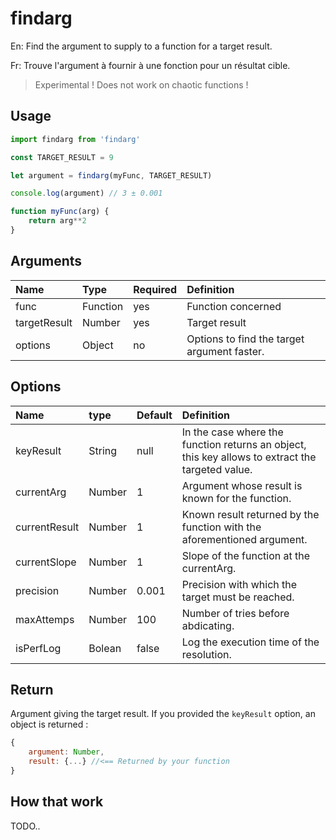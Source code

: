 # findarg

En: Find the argument to supply to a function for a target result.

Fr: Trouve l'argument à fournir à une fonction pour un résultat cible.

> Experimental !
> Does not work on chaotic functions !
> 

## Usage

```js
import findarg from 'findarg'

const TARGET_RESULT = 9

let argument = findarg(myFunc, TARGET_RESULT)

console.log(argument) // 3 ± 0.001

function myFunc(arg) {
    return arg**2
}

```

## Arguments

| Name         | Type     | Required | Definition                                  |
| :----------- | :------- | :------- | :------------------------------------------ |
| func         | Function | yes      | Function concerned                          |
| targetResult | Number   | yes      | Target result                               |
| options      | Object   | no       | Options to find the target argument faster. |

## Options

| Name          | type   | Default | Definition                                                                                       |
| :------------ | :----- | :------ | :----------------------------------------------------------------------------------------------- |
| keyResult     | String | null    | In the case where the function returns an object, this key allows to extract the targeted value. |
| currentArg    | Number | 1       | Argument whose result is known for the function.                                                 |
| currentResult | Number | 1       | Known result returned by the function with the aforementioned argument.                          |
| currentSlope  | Number | 1       | Slope of the function at the currentArg.                                                         |
| precision     | Number | 0.001   | Precision with which the target must be reached.                                                 |
| maxAttemps    | Number | 100     | Number of tries before abdicating.                                                               |
| isPerfLog     | Bolean | false   | Log the execution time of the resolution.                                                        |

## Return

Argument giving the target result.
If you provided the `keyResult` option, an object is returned :

```js
{
    argument: Number,
    result: {...} //<== Returned by your function
}
```

## How that work

TODO..
